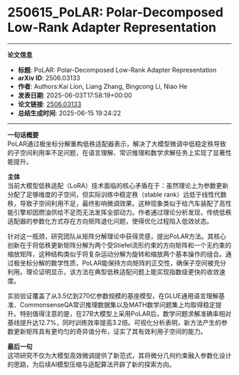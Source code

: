 # 250615_PoLAR: Polar-Decomposed Low-Rank Adapter Representation

---
**论文信息**

- **标题**: PoLAR: Polar-Decomposed Low-Rank Adapter Representation
- **arXiv ID**: 2506.03133
- **作者**: Authors:Kai Lion, Liang Zhang, Bingcong Li, Niao He
- **发表日期**: 2025-06-03T17:58:19+00:00
- **论文链接**: [2506.03133](https://arxiv.org/abs/2506.03133)
- **总结生成时间**: 2025-06-15 19:24:22

---

**一句话概要**  
PoLAR通过极坐标分解重构低秩适配器表示，解决了大模型微调中低稳定秩导致的子空间利用率不足问题，在语言理解、常识推理和数学求解任务上实现了显著性能提升。

**主体**  
当前大模型低秩适配（LoRA）技术面临的核心矛盾在于：虽然理论上为参数更新分配了足够维度的子空间，但实际训练中稳定秩（stable rank）远低于线性代数秩，导致子空间利用不足，最终影响微调效果。这种现象类似于给汽车装配了高性能引擎却因燃油供给不足而无法发挥全部动力。作者通过理论分析发现，传统低秩适配器的参数化方式存在方向矩阵退化问题，使得优化过程陷入低效状态。

针对这一瓶颈，研究团队从矩阵分解理论中获得灵感，提出PoLAR方法。其核心创新在于将低秩更新矩阵分解为两个受Stiefel流形约束的方向矩阵和一个无约束的缩放矩阵，这种结构类似于将复杂运动分解为旋转和缩放两个基本操作的组合。通过极坐标分解的数学性质，PoLAR能保持方向矩阵的正交性，确保子空间被充分利用。理论证明显示，该方法在典型低秩适配问题上能实现指数级更快的收敛速度。

实验验证覆盖了从3.5亿到270亿参数规模的基座模型，在GLUE通用语言理解基准、CommonsenseQA常识推理数据集以及MATH数学问题集上均取得稳定提升。特别值得注意的是，在27B大模型上采用PoLAR后，数学问题求解准确率相对基线提升达12.7%，同时训练效率提高3.2倍。可视化分析表明，新方法产生的参数更新矩阵具有更均匀的奇异值分布，证实了其有效利用子空间的能力。

**最后一句**  
这项研究不仅为大模型高效微调提供了新范式，其将微分几何约束融入参数化设计的思路，为后续AI模型压缩与适配算法开辟了新的探索方向。